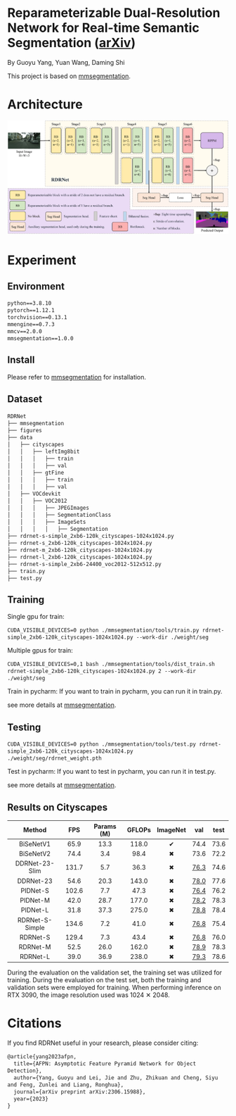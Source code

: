 # Reparameterizable Dual-Resolution Network for Real-time Semantic Segmentation ([arXiv](x))

By Guoyu Yang, Yuan Wang, Daming Shi

This project is based on [mmsegmentation](https://github.com/open-mmlab/mmsegmentation).


# Architecture

![avatar](./figures/architecture.png)


# Experiment

## Environment
```
python==3.8.10
pytorch==1.12.1
torchvision==0.13.1
mmengine==0.7.3
mmcv==2.0.0
mmsegmentation==1.0.0
```

## Install
Please refer to [mmsegmentation](https://mmsegmentation.readthedocs.io/en/latest/get_started.html) for installation.

## Dataset
```
RDRNet
├── mmsegmentation
├── figures
├── data
│   ├── cityscapes
│   │   ├── leftImg8bit
│   │   │   ├── train
│   │   │   ├── val
│   │   ├── gtFine
│   │   │   ├── train
│   │   │   ├── val
│   ├── VOCdevkit
│   │   ├── VOC2012
│   │   │   ├── JPEGImages
│   │   │   ├── SegmentationClass
│   │   │   ├── ImageSets
│   │   │   │   ├── Segmentation
├── rdrnet-s-simple_2xb6-120k_cityscapes-1024x1024.py
├── rdrnet-s_2xb6-120k_cityscapes-1024x1024.py
├── rdrnet-m_2xb6-120k_cityscapes-1024x1024.py
├── rdrnet-l_2xb6-120k_cityscapes-1024x1024.py
├── rdrnet-s-simple_2xb6-24400_voc2012-512x512.py
├── train.py
├── test.py
```

## Training
Single gpu for train:
```shell
CUDA_VISIBLE_DEVICES=0 python ./mmsegmentation/tools/train.py rdrnet-simple_2xb6-120k_cityscapes-1024x1024.py --work-dir ./weight/seg
```

Multiple gpus for train:
```shell
CUDA_VISIBLE_DEVICES=0,1 bash ./mmsegmentation/tools/dist_train.sh rdrnet-simple_2xb6-120k_cityscapes-1024x1024.py 2 --work-dir ./weight/seg
```

Train in pycharm: If you want to train in pycharm, you can run it in train.py.

see more details at [mmsegmentation](https://github.com/open-mmlab/mmsegmentation).

## Testing
```shell
CUDA_VISIBLE_DEVICES=0 python ./mmsegmentation/tools/test.py rdrnet-simple_2xb6-120k_cityscapes-1024x1024.py ./weight/seg/rdrnet_weight.pth
```

Test in pycharm: If you want to test in pycharm, you can run it in test.py.

see more details at [mmsegmentation](https://github.com/open-mmlab/mmsegmentation).

## Results on Cityscapes
|       Method       |  FPS  | Params (M) | GFLOPs | ImageNet |                                            val                                             | test |
|:------------------:|:-----:|:----------:|:------:|:--------:|:------------------------------------------------------------------------------------------:|:----:|
|     BiSeNetV1      | 65.9  |    13.3    |  118.0 | &#10004; |                                            74.4                                            | 73.6 |
|     BiSeNetV2      | 74.4  |    3.4     |  98.4  | &#10006; |                                            73.6                                            | 72.2 |
|   DDRNet-23-Slim   | 131.7 |    5.7     |  36.3  | &#10006; | [76.3](XXXXXXXXXXXXXXXXXXXXXXXXXXXXXXXXXXXXXXXXXXXXXXXXXXXXXXXXXXXXXXXXXXXXXXXXXXXXXXXXXX) | 74.6 |
|     DDRNet-23      | 54.6  |    20.3    |  143.0 | &#10006; | [78.0](XXXXXXXXXXXXXXXXXXXXXXXXXXXXXXXXXXXXXXXXXXXXXXXXXXXXXXXXXXXXXXXXXXXXXXXXXXXXXXXXXX) | 77.6 |
|     PIDNet-S       | 102.6 |    7.7     |  47.3  | &#10006; | [76.4](XXXXXXXXXXXXXXXXXXXXXXXXXXXXXXXXXXXXXXXXXXXXXXXXXXXXXXXXXXXXXXXXXXXXXXXXXXXXXXXXXX) | 76.2 |
|     PIDNet-M       | 42.0  |    28.7    |  177.0 | &#10006; | [78.2](XXXXXXXXXXXXXXXXXXXXXXXXXXXXXXXXXXXXXXXXXXXXXXXXXXXXXXXXXXXXXXXXXXXXXXXXXXXXXXXXXX) | 78.3 |
|     PIDNet-L       | 31.8  |    37.3    |  275.0 | &#10006; | [78.8](XXXXXXXXXXXXXXXXXXXXXXXXXXXXXXXXXXXXXXXXXXXXXXXXXXXXXXXXXXXXXXXXXXXXXXXXXXXXXXXXXX) | 78.4 |
|   RDRNet-S-Simple  | 134.6 |    7.2     |  41.0  | &#10006; | [76.8](XXXXXXXXXXXXXXXXXXXXXXXXXXXXXXXXXXXXXXXXXXXXXXXXXXXXXXXXXXXXXXXXXXXXXXXXXXXXXXXXXX) | 75.4 |
|     RDRNet-S       | 129.4 |    7.3     |  43.4  | &#10006; | [76.8](XXXXXXXXXXXXXXXXXXXXXXXXXXXXXXXXXXXXXXXXXXXXXXXXXXXXXXXXXXXXXXXXXXXXXXXXXXXXXXXXXX) | 76.0 |
|     RDRNet-M       | 52.5  |    26.0    |  162.0 | &#10006; | [78.9](XXXXXXXXXXXXXXXXXXXXXXXXXXXXXXXXXXXXXXXXXXXXXXXXXXXXXXXXXXXXXXXXXXXXXXXXXXXXXXXXXX) | 78.3 |
|     RDRNet-L       | 39.0  |    36.9    |  238.0 | &#10006; | [79.3](XXXXXXXXXXXXXXXXXXXXXXXXXXXXXXXXXXXXXXXXXXXXXXXXXXXXXXXXXXXXXXXXXXXXXXXXXXXXXXXXXX) | 78.6 |

During the evaluation on the validation set, the training set was utilized for training. During the evaluation on the test set, both the training and validation sets were employed for training. When performing inference on RTX 3090, the image resolution used was 1024 &#10005; 2048.


# Citations

If you find RDRNet useful in your research, please consider citing:
```
@article{yang2023afpn,
  title={AFPN: Asymptotic Feature Pyramid Network for Object Detection},
  author={Yang, Guoyu and Lei, Jie and Zhu, Zhikuan and Cheng, Siyu and Feng, Zunlei and Liang, Ronghua},
  journal={arXiv preprint arXiv:2306.15988},
  year={2023}
}
```
